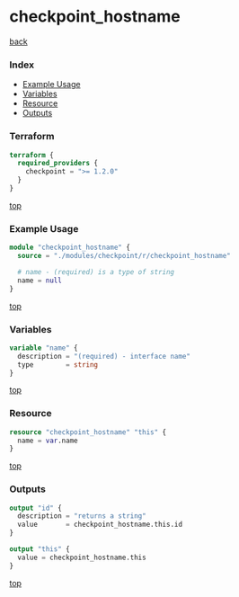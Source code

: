 # checkpoint_hostname

[back](../checkpoint.md)

### Index

- [Example Usage](#example-usage)
- [Variables](#variables)
- [Resource](#resource)
- [Outputs](#outputs)

### Terraform

```terraform
terraform {
  required_providers {
    checkpoint = ">= 1.2.0"
  }
}
```

[top](#index)

### Example Usage

```terraform
module "checkpoint_hostname" {
  source = "./modules/checkpoint/r/checkpoint_hostname"

  # name - (required) is a type of string
  name = null
}
```

[top](#index)

### Variables

```terraform
variable "name" {
  description = "(required) - interface name"
  type        = string
}
```

[top](#index)

### Resource

```terraform
resource "checkpoint_hostname" "this" {
  name = var.name
}
```

[top](#index)

### Outputs

```terraform
output "id" {
  description = "returns a string"
  value       = checkpoint_hostname.this.id
}

output "this" {
  value = checkpoint_hostname.this
}
```

[top](#index)